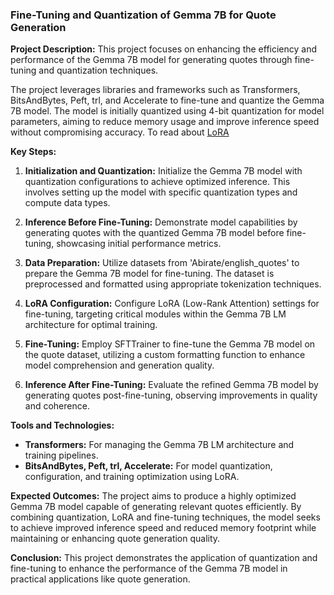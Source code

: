 ### Fine-Tuning and Quantization of Gemma 7B for Quote Generation

**Project Description:**
This project focuses on enhancing the efficiency and performance of the Gemma 7B model for generating quotes through fine-tuning and quantization techniques.

The project leverages libraries and frameworks such as Transformers, BitsAndBytes, Peft, trl, and Accelerate to fine-tune and quantize the Gemma 7B model. The model is initially quantized using 4-bit quantization for model parameters, aiming to reduce memory usage and improve inference speed without compromising accuracy.
To read about [LoRA](https://www.kaggle.com/code/lorentzyeung/what-s-4-bit-quantization-how-does-it-help-llama2s)

**Key Steps:**
1. **Initialization and Quantization:** Initialize the Gemma 7B model with quantization configurations to achieve optimized inference. This involves setting up the model with specific quantization types and compute data types.
   
2. **Inference Before Fine-Tuning:** Demonstrate model capabilities by generating quotes with the quantized Gemma 7B model before fine-tuning, showcasing initial performance metrics.

3. **Data Preparation:** Utilize datasets from 'Abirate/english_quotes' to prepare the Gemma 7B model for fine-tuning. The dataset is preprocessed and formatted using appropriate tokenization techniques.

4. **LoRA Configuration:** Configure LoRA (Low-Rank Attention) settings for fine-tuning, targeting critical modules within the Gemma 7B LM architecture for optimal training. 

5. **Fine-Tuning:** Employ SFTTrainer to fine-tune the Gemma 7B model on the quote dataset, utilizing a custom formatting function to enhance model comprehension and generation quality.

6. **Inference After Fine-Tuning:** Evaluate the refined Gemma 7B model by generating quotes post-fine-tuning, observing improvements in quality and coherence.

**Tools and Technologies:**
- **Transformers:** For managing the Gemma 7B LM architecture and training pipelines.
- **BitsAndBytes, Peft, trl, Accelerate:** For model quantization, configuration, and training optimization using LoRA.

**Expected Outcomes:**
The project aims to produce a highly optimized Gemma 7B model capable of generating relevant quotes efficiently. By combining quantization, LoRA and fine-tuning techniques, the model seeks to achieve improved inference speed and reduced memory footprint while maintaining or enhancing quote generation quality.

**Conclusion:**
This project demonstrates the application of quantization and fine-tuning to enhance the performance of the Gemma 7B model in practical applications like quote generation.
